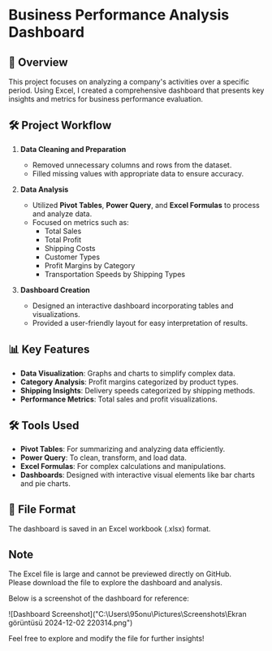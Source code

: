 # Business Performance Analysis Dashboard  

## 📌 Overview  
This project focuses on analyzing a company's activities over a specific period. Using Excel, I created a comprehensive dashboard that presents key insights and metrics for business performance evaluation.  

## 🛠️ Project Workflow  
1. **Data Cleaning and Preparation**  
   - Removed unnecessary columns and rows from the dataset.  
   - Filled missing values with appropriate data to ensure accuracy.  

2. **Data Analysis**  
   - Utilized **Pivot Tables**, **Power Query**, and **Excel Formulas** to process and analyze data.  
   - Focused on metrics such as:  
     - Total Sales  
     - Total Profit  
     - Shipping Costs  
     - Customer Types  
     - Profit Margins by Category  
     - Transportation Speeds by Shipping Types  

3. **Dashboard Creation**  
   - Designed an interactive dashboard incorporating tables and visualizations.  
   - Provided a user-friendly layout for easy interpretation of results.  

## 📊 Key Features  
- **Data Visualization**: Graphs and charts to simplify complex data.  
- **Category Analysis**: Profit margins categorized by product types.  
- **Shipping Insights**: Delivery speeds categorized by shipping methods.  
- **Performance Metrics**: Total sales and profit visualizations.  

## 🛠️ Tools Used  
- **Pivot Tables**: For summarizing and analyzing data efficiently.  
- **Power Query**: To clean, transform, and load data.  
- **Excel Formulas**: For complex calculations and manipulations.  
- **Dashboards**: Designed with interactive visual elements like bar charts and pie charts.  

## 💾 File Format  
The dashboard is saved in an Excel workbook (.xlsx) format.  

## Note
The Excel file is large and cannot be previewed directly on GitHub.  
Please download the file to explore the dashboard and analysis.  

Below is a screenshot of the dashboard for reference:  

![Dashboard Screenshot]("C:\Users\95onu\Pictures\Screenshots\Ekran görüntüsü 2024-12-02 220314.png")

Feel free to explore and modify the file for further insights!  
